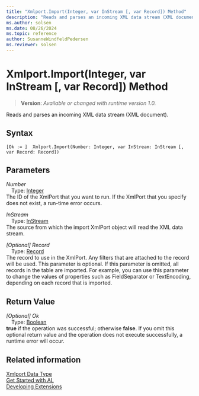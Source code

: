 ```yaml
---
title: "Xmlport.Import(Integer, var InStream [, var Record]) Method"
description: "Reads and parses an incoming XML data stream (XML document)."
ms.author: solsen
ms.date: 08/26/2024
ms.topic: reference
author: SusanneWindfeldPedersen
ms.reviewer: solsen
---
```

[//]: # (START>DO_NOT_EDIT)
[//]: # (IMPORTANT:Do not edit any of the content between here and the END>DO_NOT_EDIT.)
[//]: # (Any modifications should be made in the .xml files in the ModernDev repo.)
# Xmlport.Import(Integer, var InStream [, var Record]) Method
> **Version**: _Available or changed with runtime version 1.0._

Reads and parses an incoming XML data stream (XML document).


## Syntax
```AL
[Ok := ]  Xmlport.Import(Number: Integer, var InStream: InStream [, var Record: Record])
```
## Parameters
*Number*  
&emsp;Type: [Integer](../integer/integer-data-type.md)  
The ID of the XmlPort that you want to run. If the XmlPort that you specify does not exist, a run-time error occurs.  

*InStream*  
&emsp;Type: [InStream](../instream/instream-data-type.md)  
The source from which the import XmlPort object will read the XML data stream.  

*[Optional] Record*  
&emsp;Type: [Record](../record/record-data-type.md)  
The record to use in the XmlPort. Any filters that are attached to the record will be used. This parameter is optional. If this parameter is omitted, all records in the table are imported. For example, you can use this parameter to change the values of properties such as FieldSeparator or TextEncoding, depending on each record that is imported.  


## Return Value
*[Optional] Ok*  
&emsp;Type: [Boolean](../boolean/boolean-data-type.md)  
**true** if the operation was successful; otherwise **false**.   If you omit this optional return value and the operation does not execute successfully, a runtime error will occur.  


[//]: # (IMPORTANT: END>DO_NOT_EDIT)
## Related information
[Xmlport Data Type](xmlport-data-type.md)  
[Get Started with AL](../../devenv-get-started.md)  
[Developing Extensions](../../devenv-dev-overview.md)